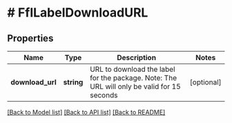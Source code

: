 # # FfILabelDownloadURL

## Properties

Name | Type | Description | Notes
------------ | ------------- | ------------- | -------------
**download_url** | **string** | URL to download the label for the package. Note: The URL will only be valid for 15 seconds | [optional]

[[Back to Model list]](../../README.md#models) [[Back to API list]](../../README.md#endpoints) [[Back to README]](../../README.md)
